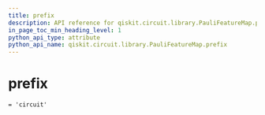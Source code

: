 ```yaml
---
title: prefix
description: API reference for qiskit.circuit.library.PauliFeatureMap.prefix
in_page_toc_min_heading_level: 1
python_api_type: attribute
python_api_name: qiskit.circuit.library.PauliFeatureMap.prefix
---
```


# prefix

<span id="qiskit.circuit.library.PauliFeatureMap.prefix" />

`= 'circuit'`

